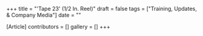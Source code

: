 +++
title = "'Tape 23' (1/2 In. Reel)"
draft = false
tags = ["Training, Updates, & Company Media"]
date = ""

[Article]
contributors = []
gallery = []
+++